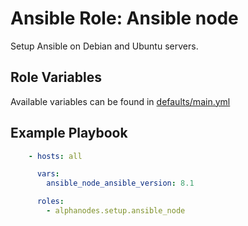 # Ansible Role: Ansible node

Setup Ansible on Debian and Ubuntu servers.

## Role Variables

Available variables can be found in [defaults/main.yml](defaults/main.yml)

## Example Playbook

```yaml
    - hosts: all

      vars:
        ansible_node_ansible_version: 8.1

      roles:
        - alphanodes.setup.ansible_node
```
